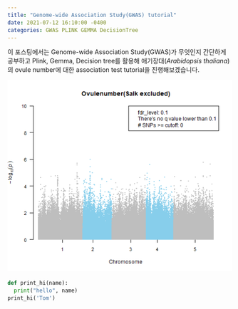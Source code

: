 ```yaml
---
title: "Genome-wide Association Study(GWAS) tutorial"
date: 2021-07-12 16:10:00 -0400
categories: GWAS PLINK GEMMA DecisionTree
---
```




이 포스팅에서는 Genome-wide Association Study(GWAS)가 무엇인지 간단하게 공부하고 Plink, Gemma, Decision tree를 활용해 애기장대(*Arabidopsis thaliana*)의 ovule number에 대한 association test tutorial을 진행해보겠습니다.



![manhattanplot](./img/Ovulenumber_Salkex_MH.png)


```python
def print_hi(name):
  print("hello", name)
print_hi('Tom')
```
